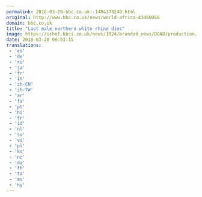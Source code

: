 ```yaml
---
permalink: 2018-03-20-bbc.co.uk--1484378240.html
original: http://www.bbc.co.uk/news/world-africa-43468066
domain: bbc.co.uk
title: "Last male northern white rhino dies"
image: https://ichef.bbci.co.uk/news/1024/branded_news/D8AD/production/_100296455_66273dff-a531-400a-86a1-57a239ebb7ee.jpg
date: 2018-03-20 06:53:15
translations: 
 - 'es'
 - 'de'
 - 'ru'
 - 'ja'
 - 'fr'
 - 'it'
 - 'zh-CN'
 - 'zh-TW'
 - 'ar'
 - 'fa'
 - 'pt'
 - 'hi'
 - 'tr'
 - 'id'
 - 'nl'
 - 'sv'
 - 'vi'
 - 'pl'
 - 'ko'
 - 'no'
 - 'da'
 - 'th'
 - 'ta'
 - 'ms'
 - 'hy'
---
```


